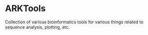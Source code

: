 # ARKTools
Collection of various bioinformatics tools for various things related to sequence analysis, plotting, etc.
